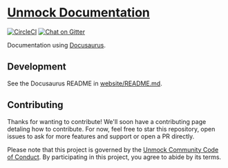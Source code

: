# [Unmock Documentation](https://unmock.github.io)

[![CircleCI](https://circleci.com/gh/unmock/unmock.github.io/tree/source.svg?style=svg)](https://circleci.com/gh/unmock/unmock.github.io/tree/source)
[![Chat on Gitter](https://badges.gitter.im/gitterHQ/gitter.png)](https://gitter.im/unmock/community)

Documentation using [Docusaurus](https://docusaurus.io/).

## Development

See the Docusaurus README in [website/README.md](./website/README.md).

## Contributing

Thanks for wanting to contribute! We'll soon have a contributing page detaling how to contribute. For now, feel free to star this repository, open issues to ask for more features and support or open a PR directly.

Please note that this project is governed by the [Unmock Community Code of Conduct](https://github.com/unmock/code-of-conduct). By participating in this project, you agree to abide by its terms.
